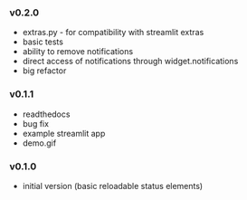 ### v0.2.0
- extras.py - for compatibility with streamlit extras
- basic tests
- ability to remove notifications
- direct access of notifications through widget.notifications
- big refactor

### v0.1.1
- readthedocs
- bug fix
- example streamlit app
- demo.gif

### v0.1.0
- initial version (basic reloadable status elements)